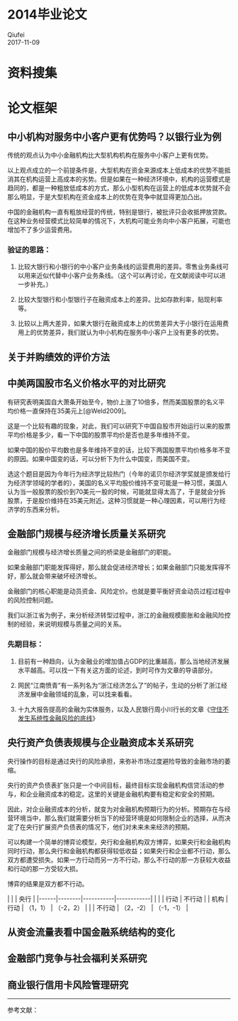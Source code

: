# 2014毕业论文
Qiufei  
2017-11-09  




# 资料搜集

# 论文框架

## 中小机构对服务中小客户更有优势吗？以银行业为例 

<!-- 2014010309 陆怡婷  -->

传统的观点认为中小金融机构比大型机构机构在服务中小客户上更有优势。

以上观点成立的一个前提条件是，大型机构在资金来源成本上低成本的优势不能抵消其在机构运营上高成本的劣势。但是如果在一种经济环境中，机构的运营模式是趋同的，都是一种粗放低成本的方式，那么小型机构在运营上的低成本优势就不会那么明显，于是大型机构在资金成本上的优势在竞争中就显得更加凸出。

中国的金融机构一直有粗放经营的传统，特别是银行，被批评只会收抵押放贷款。在这种业务经营模式比较简单的情况下，大机构可能业务向中小客户拓展，可能也增加不了多少运营费用。


### 验证的思路：

1. 比较大银行和小银行的中小客户业务条线的运营费用的差异。零售业务条线可以用来近似代替中小客户业务条线。（这个可以再讨论，在文献阅读中可以进一步补充。）

2. 比较大型银行和小型银行子在融资成本上的差异。比如存款利率，贴现利率等。

3. 比较以上两大差异，如果大银行在融资成本上的优势差异大于小银行在运用费用上的优势差异，我们就认为中小机构在服务中小客户上没有更多的优势。

## 关于并购绩效的评价方法 

<!-- 2014010593  方涛  -->

## 中美两国股市名义价格水平的对比研究 

<!-- 2014011060  王锦浩  -->


有研究表明美国自大萧条开始至今，物价上涨了10倍多，然而美国股票的名义平均价格一直保持在35美元上[@Weld2009]。

这是一个比较有趣的现象，对此，我们可以研究下中国自股市开始运行以来的股票平均价格是多少，看一下中国的股票平均价是否也是多年维持不变。

如果中国的股价平均数也是多年维持不变的话，比较下两国股票平均价格多年不变的原因。如果中国变的话，可以分析下为什么中国变，而美国不变。

选这个题目是因为今年行为经济学比较热门（今年的诺贝尔经济学奖就是颁发给行为经济学领域的学者的），美国的名义平均股价维持不变可能是一种习惯，美国人认为当一般股票的股价到70美元一股的时候，可能就显得太高了，于是就会分拆股票，于是股价维持在35美元附近。这种习惯就是一种心理因素，可以用行为经济学的东西来分析。


## 金融部门规模与经济增长质量关系研究 

<!-- 2014011082 王雅迪  -->


金融部门规模与经济增长质量之间的桥梁是金融部门的职能。

如果金融部门职能发挥得好，那么就会促进经济增长；如果金融部门只能发挥得不好，那么就会带来破坏经济增长。

金融部门的核心职能是动员资金、风险定价。也就是要平衡好资金动员过程过程中的风险控制问题。

我们以浙江省为例子，来分析经济转型过程中，浙江的金融规模膨胀和金融风险控制的经验，来说明规模与质量之间的关系。


### 先期目标：

1. 目前有一种趋向，认为金融业的增加值占GDP的比重越高，那么当地经济发展水平越高。可以找一下有关这方面的论述，到时可作为文章的导语部分。

2. 网民“江南愤青”有一系列名为“浙江经济怎么了”的帖子，生动的分析了浙江经济发展中金融领域的乱象，可以找来看看。

3. 十九大报告提高的金融为实体服务，以及人民银行周小川行长的文章《[守住不发生系统性金融风险的底线](http://www.pbc.gov.cn/goutongjiaoliu/113456/113469/3410388/index.html)》


## 央行资产负债表规模与企业融资成本关系研究 

<!-- 2014011103 郑雯  -->


央行操作的目标是通过央行的风险承担，来弥补市场过度避险导致的金融市场的萎缩。

央行的资产负债表扩张只是一个中间目标，最终目标实现金融机构信贷活动的参与，和企业融资成本的稳定。这里的关键是金融机构要有稳定和安全的预期。


因此，对企业融资成本的分析，就变为对金融机构预期行为的分析。预期存在与经营环境当中，那么我们就需要分析当下的经营环境是如何限制企业的选择，从而决定了在央行扩展资产负债表的情况下，他们对未来未来经济的预期。

可以构建一个简单的博弈论模型，央行和金融机构双方博弈，如果央行和金融机构同时行动，那么央行和金融机构都获得较低收益；如果央行和企业都不行动，那么双方都遭受损失。如果一方行动而另一方不行动，那么不行动的那一方获较大收益和行动的那一方受较大损。

博弈的结果是双方都不行动。

|      |        |          央行          |
|------|--------|-----------|------------|
|      |        | 行动      | 不行动     |
| 机构 | 行动   | （1，1）  | （-2，2）  |
|      | 不行动 | （2，-2） | （-1，-1） |


## 从资金流量表看中国金融系统结构的变化 

<!-- 2014011454  涂铭杭  -->

## 金融部门竞争与社会福利关系研究 

<!-- 2014012935 陈翔宇  -->

## 商业银行信用卡风险管理研究 

<!-- 2014014171  包从赶  -->


---
参考文献：

